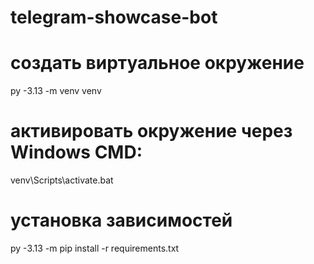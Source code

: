 # telegram-showcase-bot

# создать виртуальное окружение
py -3.13 -m venv venv 

# активировать окружение через Windows CMD:
venv\Scripts\activate.bat

# установка зависимостей
py -3.13 -m pip install -r requirements.txt
